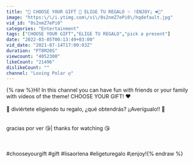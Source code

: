 ```yaml
---
title: "🎁 CHOOSE YOUR GIFT 🎁 ELIGE TU REGALO ✨ !ENJOY¡ ❤️💚"
image: "https:\/\/i.ytimg.com\/vi\/0s2nmZ7ePi0\/hqdefault.jpg"
vid_id: "0s2nmZ7ePi0"
categories: "Entertainment"
tags: ["CHOOSE YOUR GIFT","ELIGE TU REGALO","pick a present"]
date: "2022-03-05T00:13:49+03:00"
vid_date: "2021-07-14T17:00:03Z"
duration: "PT8M20S"
viewcount: "4052300"
likeCount: "21496"
dislikeCount: ""
channel: "Loving Polar ღ"
---
```

{% raw %}Hi! In this channel you can have fun with friends or your family with videos of the theme! CHOOSE YOUR GIFT! ❤️<br /><br />💛 diviértete eligiendo tu regalo, ¿qué obtendrás? ¡¡Averígualo!! 💚<br /> <br /><br />gracias por ver 😘| thanks for watching 😘<br /><br /><br /><br />#chooseyourgift #gift #lisaorlena #eligeturegalo #¡enjoy!{% endraw %}
